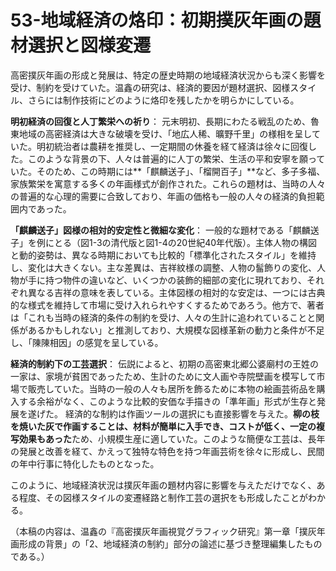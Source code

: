 # 53-地域経済の烙印：初期撲灰年画の題材選択と図様変遷

高密撲灰年画の形成と発展は、特定の歴史時期の地域経済状況からも深く影響を受け、制約を受けていた。温鑫の研究は、経済的要因が題材選択、図様スタイル、さらには制作技術にどのように烙印を残したかを明らかにしている。

**明初経済の回復と人丁繁栄への祈り**：
元末明初、長期にわたる戦乱のため、魯東地域の高密経済は大きな破壊を受け、「地広人稀、曠野千里」の様相を呈していた。明初統治者は農耕を推奨し、一定期間の休養を経て経済は徐々に回復した。このような背景の下、人々は普遍的に人丁の繁栄、生活の平和安寧を願っていた。そのため、この時期には**「麒麟送子」、「榴開百子」**など、多子多福、家族繁栄を寓意する多くの年画様式が創作された。これらの題材は、当時の人々の普遍的な心理的需要に合致しており、年画の価格も一般の人々の経済的負担範囲内であった。

**「麒麟送子」図様の相対的安定性と微細な変化**：
一般的な題材である「麒麟送子」を例にとる（図1-3の清代版と図1-4の20世紀40年代版）。主体人物の構図と動的姿勢は、異なる時期においても比較的「標準化されたスタイル」を維持し、変化は大きくない。主な差異は、吉祥紋様の調整、人物の髷飾りの変化、人物が手に持つ物件の違いなど、いくつかの装飾的細部の変化に現れており、それぞれ異なる吉祥の意味を表している。主体図様の相対的な安定は、一つには古典的な様式を維持して市場に受け入れられやすくするためであろう。他方で、著者は「これも当時の経済的条件の制約を受け、人々の生計に追われていることと関係があるかもしれない」と推測しており、大規模な図様革新の動力と条件が不足し、「陳陳相因」の感覚を呈している。

**経済的制約下の工芸選択**：
伝説によると、初期の高密東北郷公婆廟村の王姓の一家は、家境が貧困であったため、生計のために文人画や寺院壁画を模写して市場で販売していた。当時の一般の人々も居所を飾るために本物の絵画芸術品を購入する余裕がなく、このような比較的安価な手描きの「準年画」形式が生存と発展を遂げた。
経済的な制約は作画ツールの選択にも直接影響を与えた。**柳の枝を焼いた灰で作画することは、材料が簡単に入手でき、コストが低く、一定の複写効果もあった**ため、小規模生産に適していた。このような簡便な工芸は、長年の発展と改善を経て、かえって独特な特色を持つ年画芸術を徐々に形成し、民間の年中行事に特化したものとなった。

このように、地域経済状況は撲灰年画の題材内容に影響を与えただけでなく、ある程度、その図様スタイルの変遷経路と制作工芸の選択をも形成したことがわかる。

（本稿の内容は、温鑫の『高密撲灰年画視覚グラフィック研究』第一章「撲灰年画形成の背景」の「2、地域経済の制約」部分の論述に基づき整理編集したものである。）
